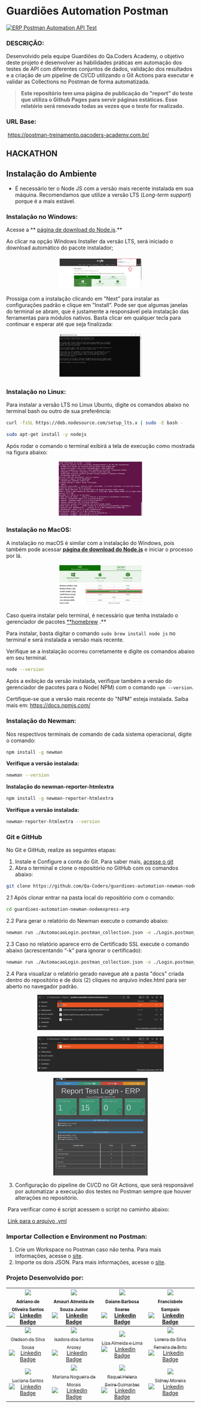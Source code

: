# Guardiões Automation Postman

[![ERP Postman Automation API Test](https://github.com/KadarStudyDevOps/guardioes-automation-postman-erp-login/actions/workflows/ci_ApiPostman_login.yml/badge.svg)](https://github.com/KadarStudyDevOps/guardioes-automation-postman-erp-login/actions/workflows/ci_ApiPostman_login.yml)

### DESCRIÇÃO:

Desenvolvido pela equipe Guardiões do Qa.Coders Academy, o objetivo deste projeto é desenvolver as habilidades práticas em automação dos testes de API com diferentes conjuntos de dados, validação dos resultados e a criação de um pipeline de CI/CD utilizando o Git Actions para executar e validar as Collections no Postman de forma automatizada.

> **Este repositório tem uma página de publicação do "report" do teste que utiliza o Github Pages para servir páginas estáticas. Esse relatório será renovado todas as vezes que o teste for realizado.**

### URL Base: 

​	https://postman-treinamento.qacoders-academy.com.br/

## HACKATHON

## Instalação do Ambiente

* É necessário ter o Node JS com a versão mais recente instalada em sua máquina. Recomendamos que utilize a versão LTS (*Long-term support*) porque é a mais estável. 

### Instalação no Windows:

Acesse a ** [página de download do Node.js](https://nodejs.org/en/download/).**

Ao clicar na opção Windows Installer da versão LTS, será iniciado o download automático do pacote instalador;

<p align="center">
  <img src="./.images/tela_site_node.png" alt="versão Download para Windows" width="45%" />


Prossiga com a instalação clicando em "Next” para instalar as configurações padrão e clique em "Install”. Pode ser que algumas janelas do terminal se abram, que é justamente a responsável pela instalação das ferramentas para módulos nativos. Basta clicar em qualquer tecla para continuar e esperar até que seja finalizada:

<p align="center">
  <img src="./.images/prompt_install_node.png" alt="Prompt Terminal" width="45%" />


### Instalação no Linux:

Para instalar a versão LTS no Linux Ubuntu, digite os comandos abaixo no terminal bash ou outro de sua preferência:

```sh default
curl -fsSL https://deb.nodesource.com/setup_lts.x | sudo -E bash -
```

```sh default
sudo apt-get install -y nodejs
```

Após rodar o comando o terminal exibirá a tela de execução como mostrada na figura abaixo: 

<p align="center">
  <img src="./.images/bash_install_node_linux.png" alt="Bash do Linux" width="45%" />


### **Instalação no MacOS:**

A instalação no macOS é similar com a instalação do Windows, pois também pode acessar **[página de download do Node.js](https://nodejs.org/en/download/)** e iniciar o processo por lá.

<p align="center">
  <img src="./.images/tela_download_node_mac.png" alt="versão Download para MacOs" width="45%" />


Caso queira instalar pelo terminal, é necessário que tenha instalado o gerenciador de pacotes [**homebrew](https://brew.sh/index_pt-br) .**

Para instalar, basta digitar o comando `sudo brew install node js` no terminal e será instalada a versão mais recente.

Verifique se a instalação ocorreu corretamente e digite os comandos abaixo em seu terminal.

```sh default
node --version
```

Após a exibição da versão instalada, verifique também a versão do gerenciador de pacotes para o Node( NPM) com o comando `npm --version`.

Certifique-se que a versão mais recente do "NPM” esteja instalada. Saiba mais em: https://docs.npmjs.com/

### **Instalação do Newman:**

Nos respectivos terminais de comando de cada sistema operacional, digite o comando:

```sh default
npm install -g newman
```

**Verifique a versão instalada:**

```sh default
newman --version
```

**Instalação do newman-reporter-htmlextra**

```sh default
npm install -g newman-reporter-htmlextra
```

**Verifique a versão instalada:**

```sh default
newman-reporter-htmlextra --version
```

### **Git e GitHub**

No Git e GitHub, realize as seguintes etapas:

1. Instale e Configure a conta do Git. Para saber mais, [acesse o git](https://git-scm.com/download/win)
2. Abra o terminal e clone o repositório no GitHub com os comandos abaixo:

```sh default
git clone https://github.com/Qa-Coders/guardioes-automation-newman-nodeexpress-erp.git
```

  2.1 Após clonar entrar na pasta local do repositório com o comando:

```sh default
cd guardioes-automation-newman-nodeexpress-erp
```

  2.2 Para gerar o relatório do Newman execute o comando abaixo:

```sh default
newman run ./AutomacaoLogin.postman_collection.json -e ./Login.postman_environment.json --reporters cli, -r htmlextra --reporter-htmlextra-browserTitle "Report Test Login - ERP" --reporter-htmlextra-title "Report Test Login - ERP" --reporter-htmlextra-export ./docs/index.html
```

  2.3 Caso no relatório aparece erro de Certificado SSL execute o comando abaixo (acrescentando “-k” para ignorar o certificado):

```sh default
newman run ./AutomacaoLogin.postman_collection.json -e ./Login.postman_environment.json -k --reporters cli, -r htmlextra --reporter-htmlextra-browserTitle "Report Test Login - ERP" --reporter-htmlextra-title "Report Test Login - ERP" --reporter-htmlextra-export ./docs/index.html
```
  2.4 Para visualizar o relatório gerado navegue até a pasta "docs" criada dentro do repositório e de dois (2) cliques no arquivo index.html para ser aberto no navegador padrão.

<p align="center">
  <img src="./.images/pasta_docs.png" alt="Pasta Docs" width="67%" />
</p>

<p align="center">
  <img src="./.images/arquivo_index.png" alt="Arquivo index.html" width="67%" />
</p>

<p align="center">
  <img src="./.images/print_relatorio.png" alt="Reltório no Browser" width="50%" />
</p>

3. Configuração do pipeline de CI/CD no Git Actions, que será responsável por automatizar a execução dos testes no Postman sempre que houver alterações no repositório.

​	Para verificar como é script acessem o script no caminho abaixo:

​	[Link para o arquivo .yml](https://github.com/Qa-Coders/guardioes-automation-newman-nodeexpress-erp/blob/master/.github/workflows/ci_ApiTreinPostman.yml)

### Importar Collection e Environment no Postman:

1. Crie um Workspace no Postman caso não tenha. Para mais informações, acesse o [site](https://www.softwaretestinghelp.com/postman-collections-import-export-generate-code/).
2. Importe os dois JSON. Para mais informações, acesse o [site](https://www.softwaretestinghelp.com/postman-collections-import-export-generate-code/).

### Projeto Desenvolvido por:

| [<img loading="lazy" src="https://avatars.githubusercontent.com/u/118487810" width=90><br/><sub>Adriano de Oliveira Santos</sub>](https://github.com/Adreewoliver)<br/>[![Linkedin Badge](https://img.shields.io/badge/-LinkedIn-blue?style=flat-square&logo=Linkedin&logoColor=white&link=https://www.linkedin.com/in/adriano-de-oliveira-santos-784979253/)](https://www.linkedin.com/in/adriano-de-oliveira-santos-784979253/) | [<img loading="lazy" src="https://avatars.githubusercontent.com/u/33519484" width=90><br/><sub>Amauri Almeida de Souza Junior</sub>](https://github.com/amaurialmeida)<br/>[![Linkedin Badge](https://img.shields.io/badge/-LinkedIn-blue?style=flat-square&logo=Linkedin&logoColor=white&link=https://www.linkedin.com/in/amauri-almeida26/)](https://www.linkedin.com/in/amauri-almeida26/) | [<img loading="lazy" src="https://avatars.githubusercontent.com/u/139525897" width=90><br/><sub>Daiane Barbosa Soares</sub>](https://github.com/Day-Qa)<br/>[![Linkedin Badge](https://img.shields.io/badge/-LinkedIn-blue?style=flat-square&logo=Linkedin&logoColor=white&link=https://www.linkedin.com/in/daiane-barbosa-soares-a0841aa9/)](https://www.linkedin.com/in/daiane-barbosa-soares-a0841aa9/) | [<img loading="lazy" src="https://avatars.githubusercontent.com/u/124712872" width=90><br/><sub>Francisbele Sampaio</sub>](https://github.com/f-sam-paio)<br/>[![Linkedin Badge](https://img.shields.io/badge/-LinkedIn-blue?style=flat-square&logo=Linkedin&logoColor=white&link=https://www.linkedin.com/in/francisbele-sampaio-473477108)](https://www.linkedin.com/in/francisbele-sampaio-473477108) |
| :----------------------------------------------------------: | :----------------------------------------------------------: | :----------------------------------------------------------: | :----------------------------------------------------------: |
| [<img loading="lazy" src="https://avatars.githubusercontent.com/u/107374259" width=90><br/><sub>Gledson da Silva Sousa</sub>](https://github.com/Gledson013)<br/>[![Linkedin Badge](https://img.shields.io/badge/-LinkedIn-blue?style=flat-square&logo=Linkedin&logoColor=white&link=https://www.linkedin.com/mwlite/in/gledson-sousa/)](https://www.linkedin.com/mwlite/in/gledson-sousa/) | [<img loading="lazy" src="https://avatars.githubusercontent.com/u/132148396?" width=90><br/><sub>Isadora dos Santos Arcosy</sub>](https://github.com/ArcosyIsa)<br/>[![Linkedin Badge](https://img.shields.io/badge/-LinkedIn-blue?style=flat-square&logo=Linkedin&logoColor=white&link=https://www.linkedin.com/in/isadoraarcosy)](https://www.linkedin.com/in/isadoraarcosy) | [<img loading="lazy" src="https://avatars.githubusercontent.com/u/115679033" width=90><br/><sub>Liza Almeida e Lima</sub>](https://github.com/lizalima16)<br/>[![Linkedin Badge](https://img.shields.io/badge/-LinkedIn-blue?style=flat-square&logo=Linkedin&logoColor=white&link=www.linkedin.com/in/lizaalmeidaelima)](www.linkedin.com/in/lizaalmeidaelima) | [<img loading="lazy" src="https://avatars.githubusercontent.com/u/126680321" width=90><br/><sub>Lorena da Silva Ferreira de Brito</sub>](https://github.com/LorenaBrito28)<br/>[![Linkedin Badge](https://img.shields.io/badge/-LinkedIn-blue?style=flat-square&logo=Linkedin&logoColor=white&link=https://www.linkedin.com/in/lorenafbrito/)](https://www.linkedin.com/in/lorenafbrito/) |
| [<img loading="lazy" src="https://avatars.githubusercontent.com/u/86605122" width=90><br/><sub>Luciana Santos</sub>](https://github.com/LueSantos)<br/>[![Linkedin Badge](https://img.shields.io/badge/-LinkedIn-blue?style=flat-square&logo=Linkedin&logoColor=white&link=https://www.linkedin.com/in/luesantos)](https://www.linkedin.com/in/luesantos) | [<img loading="lazy" src="https://avatars.githubusercontent.com/u/125919777" width=90><br/><sub>Mariana Nogueira de Morais</sub>](https://github.com/Marinmorais)<br/>[![Linkedin Badge](https://img.shields.io/badge/-LinkedIn-blue?style=flat-square&logo=Linkedin&logoColor=white&link=https://www.linkedin.com/in/mariana-nogueira-829a4b265)](https://www.linkedin.com/in/mariana-nogueira-829a4b265) | [<img loading="lazy" src="https://avatars.githubusercontent.com/u/93127535" width=90><br/><sub>Raquel Helena Swire Guimarães</sub>](https://github.com/rhswire)<br/>[![Linkedin Badge](https://img.shields.io/badge/-LinkedIn-blue?style=flat-square&logo=Linkedin&logoColor=white&link=https://www.linkedin.com/in/rhswire)](https://www.linkedin.com/in/rhswire) | [<img loading="lazy" src="https://avatars.githubusercontent.com/u/15259942?s=96&v=4" width=90><br/><sub>Sidney Moreira</sub>](https://github.com/SidneyMoreira)<br/>[![Linkedin Badge](https://img.shields.io/badge/-LinkedIn-blue?style=flat-square&logo=Linkedin&logoColor=white&link=https://www.linkedin.com/in/sidmoreira/)](https://www.linkedin.com/in/sidmoreira/) |
